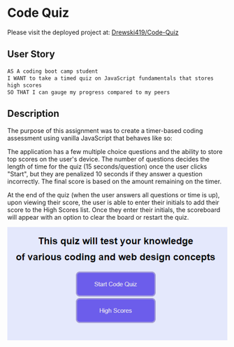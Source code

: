 # Code Quiz

Please visit the deployed project at: [Drewski419/Code-Quiz](https://github.com/Drewski419/Code-Quiz)


## User Story

```
AS A coding boot camp student
I WANT to take a timed quiz on JavaScript fundamentals that stores high scores
SO THAT I can gauge my progress compared to my peers
```

## Description

The purpose of this assignment was to create a timer-based coding assessment using vanilla JavaScript that behaves like so:

The application has a few multiple choice questions and the ability to store top scores on the user's device. The number of questions decides the length of time for the quiz (15 seconds/question) once the user clicks "Start", but they are penalized 10 seconds if they answer a question incorrectly. The final score is based on the amount remaining on the timer.

At the end of the quiz (when the user answers all questions or time is up), upon viewing their score, the user is able to enter their initials to add their score to the High Scores list. Once they enter their initials, the scoreboard will appear with an option to clear the board or restart the quiz.

![Quiz](AJQuiz.png)


